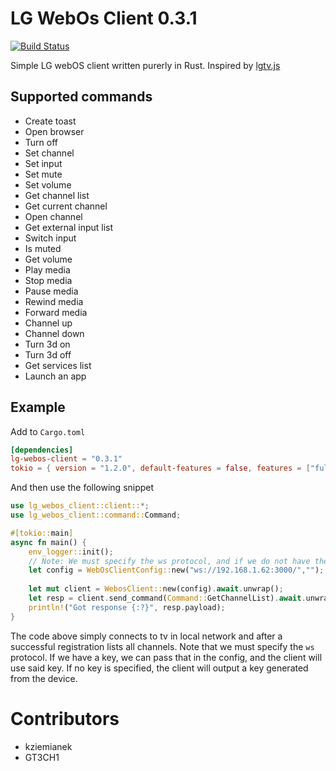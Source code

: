 # LG WebOs Client 0.3.1

[![Build Status](https://travis-ci.com/kziemianek/lg-webos-client.svg?branch=main)](https://travis-ci.com/kziemianek/lg-webos-client)


Simple LG webOS client written purerly in Rust.
Inspired by [lgtv.js](https://github.com/msloth/lgtv.js)

## Supported commands

* Create toast
* Open browser
* Turn off
* Set channel
* Set input
* Set mute
* Set volume
* Get channel list
* Get current channel
* Open channel
* Get external input list
* Switch input
* Is muted
* Get volume
* Play media
* Stop media
* Pause media
* Rewind media
* Forward media
* Channel up
* Channel down
* Turn 3d on
* Turn 3d off
* Get services list
* Launch an app

## Example

Add to `Cargo.toml`

```toml
[dependencies]
lg-webos-client = "0.3.1"
tokio = { version = "1.2.0", default-features = false, features = ["full"] }
```

And then use the following snippet

```rust
use lg_webos_client::client::*;
use lg_webos_client::command::Command;

#[tokio::main]
async fn main() {
    env_logger::init();
    // Note: We must specify the ws protocol, and if we do not have the key, we must just use a blank str.
    let config = WebOsClientConfig::new("ws://192.168.1.62:3000/","");
    
    let mut client = WebosClient::new(config).await.unwrap();
    let resp = client.send_command(Command::GetChannelList).await.unwrap();
    println!("Got response {:?}", resp.payload);
}
```

The code above simply connects to tv in local network and after a successful registration lists all channels.
Note that we must specify the `ws` protocol.  If we have a key, we can pass that in the config, and the 
client will use said key.  If no key is specified, the client will output a key generated from the device.

# Contributors
* kziemianek
* GT3CH1
